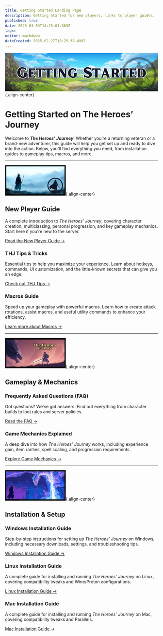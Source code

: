 ```yaml
---
title: Getting Started Landing Page
description: Getting Started for new players, links to player guides.
published: true
date: 2025-03-03T14:25:01.369Z
tags: 
editor: markdown
dateCreated: 2025-02-27T18:25:38.499Z
---
```



![wikibannergettingstarted.png](/wikibannergettingstarted.png){.align-center}
# **Getting Started on The Heroes’ Journey**  
Welcome to ***The Heroes’ Journey***! Whether you’re a returning veteran or a brand-new adventurer, this guide will help you get set up and ready to dive into the action. Below, you’ll find everything you need, from installation guides to gameplay tips, macros, and more.  

---
![thjpagebreak2.png](/thjpagebreak3.png){.align-center}
## **New Player Guide**  
A complete introduction to *The Heroes’ Journey*, covering character creation, multiclassing, personal progression, and key gameplay mechanics. Start here if you’re new to the server.  

[Read the New Player Guide →](https://wiki.heroesjourneyemu.com/en/getting-started/new-player-guide)

### **THJ Tips & Tricks**  
Essential tips to help you maximize your experience. Learn about hotkeys, commands, UI customization, and the little-known secrets that can give you an edge.  

[Check out THJ Tips →](https://wiki.heroesjourneyemu.com/en/getting-started/THJ-Tips)  

### **Macros Guide**  
Speed up your gameplay with powerful macros. Learn how to create attack rotations, assist macros, and useful utility commands to enhance your efficiency.  

[Learn more about Macros →](https://wiki.heroesjourneyemu.com/en/getting-started/macros) 

---
![thjpagebreak1.png](/thjpagebreak1.png){.align-center}

## **Gameplay & Mechanics**  

### **Frequently Asked Questions (FAQ)**  
Got questions? We’ve got answers. Find out everything from character builds to loot rules and server policies.  

[Read the FAQ →](https://wiki.heroesjourneyemu.com/en/FAQs/)

### **Game Mechanics Explained**  
A deep dive into how *The Heroes’ Journey* works, including experience gain, item rarities, spell scaling, and progression requirements.  

[Explore Game Mechanics →](https://wiki.heroesjourneyemu.com/en/getting-started/game-mechanics)  

---
![thjpagebreak2.png](/thjpagebreak2.png){.align-center}
## **Installation & Setup**  

### **Windows Installation Guide**  
Step-by-step instructions for setting up *The Heroes’ Journey* on Windows, including necessary downloads, settings, and troubleshooting tips.  

[Windows Installation Guide →](https://wiki.heroesjourneyemu.com/en/getting-started/installation-guide)  

### **Linux Installation Guide**  
A complete guide for installing and running *The Heroes’ Journey* on Linux, covering compatibility tweaks and Wine/Proton configurations.  

[Linux Installation Guide →](https://wiki.heroesjourneyemu.com/en/getting-started/linux)  

### **Mac Installation Guide**  
A complete guide for installing and running *The Heroes’ Journey* on Mac, covering compatibility tweaks and Parallels.  

[Mac Installation Guide →](https://wiki.heroesjourneyemu.com/en/getting-started/mac)  
